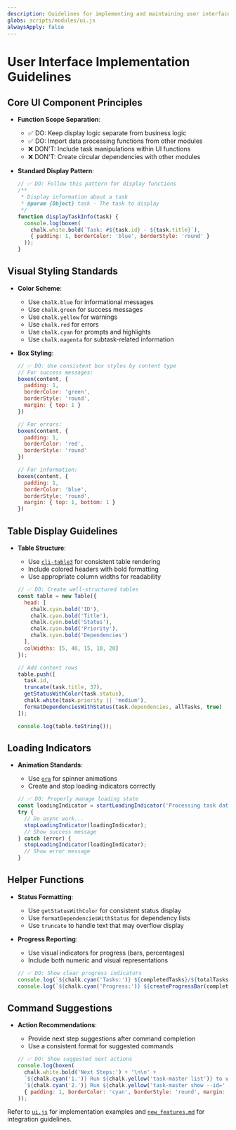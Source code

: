 ```yaml
---
description: Guidelines for implementing and maintaining user interface components
globs: scripts/modules/ui.js
alwaysApply: false
---
```


# User Interface Implementation Guidelines

## Core UI Component Principles

- **Function Scope Separation**:
  - ✅ DO: Keep display logic separate from business logic
  - ✅ DO: Import data processing functions from other modules
  - ❌ DON'T: Include task manipulations within UI functions
  - ❌ DON'T: Create circular dependencies with other modules

- **Standard Display Pattern**:
  ```javascript
  // ✅ DO: Follow this pattern for display functions
  /**
   * Display information about a task
   * @param {Object} task - The task to display
   */
  function displayTaskInfo(task) {
    console.log(boxen(
      chalk.white.bold(`Task: #${task.id} - ${task.title}`),
      { padding: 1, borderColor: 'blue', borderStyle: 'round' }
    ));
  }
  ```

## Visual Styling Standards

- **Color Scheme**:
  - Use `chalk.blue` for informational messages
  - Use `chalk.green` for success messages
  - Use `chalk.yellow` for warnings
  - Use `chalk.red` for errors
  - Use `chalk.cyan` for prompts and highlights
  - Use `chalk.magenta` for subtask-related information

- **Box Styling**:
  ```javascript
  // ✅ DO: Use consistent box styles by content type
  // For success messages:
  boxen(content, { 
    padding: 1, 
    borderColor: 'green', 
    borderStyle: 'round', 
    margin: { top: 1 } 
  })

  // For errors:
  boxen(content, { 
    padding: 1, 
    borderColor: 'red', 
    borderStyle: 'round'
  })

  // For information:
  boxen(content, { 
    padding: 1, 
    borderColor: 'blue', 
    borderStyle: 'round', 
    margin: { top: 1, bottom: 1 } 
  })
  ```

## Table Display Guidelines

- **Table Structure**:
  - Use [`cli-table3`](:node_modules/cli-table3/README.md) for consistent table rendering
  - Include colored headers with bold formatting
  - Use appropriate column widths for readability

  ```javascript
  // ✅ DO: Create well-structured tables
  const table = new Table({
    head: [
      chalk.cyan.bold('ID'),
      chalk.cyan.bold('Title'),
      chalk.cyan.bold('Status'),
      chalk.cyan.bold('Priority'),
      chalk.cyan.bold('Dependencies')
    ],
    colWidths: [5, 40, 15, 10, 20]
  });
  
  // Add content rows
  table.push([
    task.id,
    truncate(task.title, 37),
    getStatusWithColor(task.status),
    chalk.white(task.priority || 'medium'),
    formatDependenciesWithStatus(task.dependencies, allTasks, true)
  ]);
  
  console.log(table.toString());
  ```

## Loading Indicators

- **Animation Standards**:
  - Use [`ora`](:node_modules/ora/readme.md) for spinner animations
  - Create and stop loading indicators correctly

  ```javascript
  // ✅ DO: Properly manage loading state
  const loadingIndicator = startLoadingIndicator('Processing task data...');
  try {
    // Do async work...
    stopLoadingIndicator(loadingIndicator);
    // Show success message
  } catch (error) {
    stopLoadingIndicator(loadingIndicator);
    // Show error message
  }
  ```

## Helper Functions

- **Status Formatting**:
  - Use `getStatusWithColor` for consistent status display
  - Use `formatDependenciesWithStatus` for dependency lists
  - Use `truncate` to handle text that may overflow display

- **Progress Reporting**:
  - Use visual indicators for progress (bars, percentages)
  - Include both numeric and visual representations
  
  ```javascript
  // ✅ DO: Show clear progress indicators
  console.log(`${chalk.cyan('Tasks:')} ${completedTasks}/${totalTasks} (${completionPercentage.toFixed(1)}%)`);
  console.log(`${chalk.cyan('Progress:')} ${createProgressBar(completionPercentage)}`);
  ```

## Command Suggestions

- **Action Recommendations**:
  - Provide next step suggestions after command completion
  - Use a consistent format for suggested commands

  ```javascript
  // ✅ DO: Show suggested next actions
  console.log(boxen(
    chalk.white.bold('Next Steps:') + '\n\n' +
    `${chalk.cyan('1.')} Run ${chalk.yellow('task-master list')} to view all tasks\n` +
    `${chalk.cyan('2.')} Run ${chalk.yellow('task-master show --id=' + newTaskId)} to view details`,
    { padding: 1, borderColor: 'cyan', borderStyle: 'round', margin: { top: 1 } }
  ));
  ```

Refer to [`ui.js`](:scripts/modules/ui.js) for implementation examples and [`new_features.md`](:.roo/rules/new_features.md) for integration guidelines. 